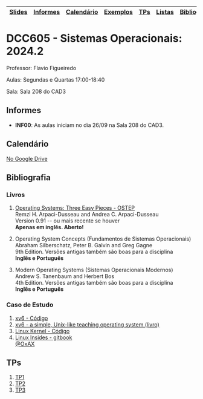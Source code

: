 | [Slides] | [Informes] | [Calendário] | [Exemplos] | [TPs] | [Listas] | [Bibliografia] |
|----------|------------|--------------|------------|-------|----------|----------------|

# DCC605 - Sistemas Operacionais: 2024.2

Professor: Flavio Figueiredo

Aulas: Segundas e Quartas 17:00-18:40

Sala: Sala 208 do CAD3

## Informes

* **INF00**: As aulas iniciam no dia 26/09 na Sala 208 do CAD3.

## Calendário

[No Google Drive](https://docs.google.com/spreadsheets/d/1IxfoyUWo6V_3YnRK0fM_sqFEDEA2gdskENqQQMn1Goo/edit?usp=sharing)

## Bibliografia

### Livros

  1. [Operating Systems: Three Easy Pieces - OSTEP](http://pages.cs.wisc.edu/~remzi/OSTEP/) <br>
     Remzi H. Arpaci-Dusseau and Andrea C. Arpaci-Dusseau <br>
     Version 0.91 -- ou mais recente se houver <br>
     **Apenas em inglês. Aberto!**

  1. Operating System Concepts (Fundamentos de Sistemas Operacionais) <br>
     Abraham Silberschatz, Peter B. Galvin and  Greg Gagne <br>
     9th Edition. Versões antigas também são boas para a disciplina <br>
     **Inglês e Português**

  1. Modern Operating Systems (Sistemas Operacionais Modernos) <br>
     Andrew S. Tanenbaum and Herbert Bos <br>
     4th Edition. Versões antigas também são boas para a disciplina <br>
     **Inglês e Português**

### Caso de Estudo

  1. [xv6 - Código](https://github.com/mit-pdos/xv6-public)
  1. [xv6 - a simple, Unix-like teaching operating system (livro)](https://pdos.csail.mit.edu/6.828/2022/xv6/book-riscv-rev3.pdf) <br>
  1. [Linux Kernel - Código](https://github.com/torvalds/linux)
  1. [Linux Insides - gitbook](https://0xax.gitbooks.io/linux-insides/content/) <br>
     [@OxAX](https://twitter.com/0xAX) <br>

## TPs

  1. [TP1](./tp1)
  2. [TP2](./tp2)
  3. [TP3](./tp3)
  
[Informes]: #informes
[Calendário]: #calendário
[Listas]: ./listas
[TPs]: #tps
[Slides]: https://drive.google.com/drive/folders/0B0ryAvcYobs0c1oxSU9LaWdFbWs?resourcekey=0-L3H2DTlz1Vf9RsytCMNBgA&usp=drive_link
[Exemplos]: ./exemplos
[Bibliografia]: #bibliografia
